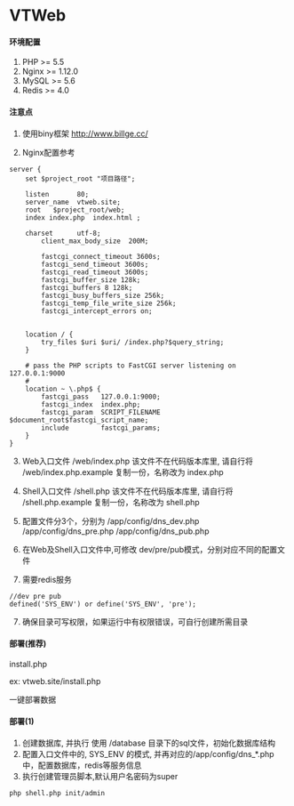 # VTWeb

#### 环境配置

1. PHP >= 5.5
2. Nginx >= 1.12.0 
3. MySQL >= 5.6
4. Redis >= 4.0

#### 注意点
1. 使用biny框架  http://www.billge.cc/

2. Nginx配置参考
```
server {
    set $project_root "项目路径";

    listen       80;
    server_name  vtweb.site;
    root   $project_root/web;
    index index.php  index.html ;

    charset      utf-8;
        client_max_body_size  200M;

        fastcgi_connect_timeout 3600s;
        fastcgi_send_timeout 3600s;
        fastcgi_read_timeout 3600s;
        fastcgi_buffer_size 128k;
        fastcgi_buffers 8 128k;
        fastcgi_busy_buffers_size 256k;
        fastcgi_temp_file_write_size 256k;
        fastcgi_intercept_errors on;


    location / {
        try_files $uri $uri/ /index.php?$query_string;
    }

    # pass the PHP scripts to FastCGI server listening on 127.0.0.1:9000
    #
    location ~ \.php$ {
        fastcgi_pass   127.0.0.1:9000;
        fastcgi_index  index.php;
        fastcgi_param  SCRIPT_FILENAME  $document_root$fastcgi_script_name;
        include        fastcgi_params;
    }
}
``` 

3. Web入口文件
 /web/index.php
 该文件不在代码版本库里, 请自行将 /web/index.php.example 复制一份，名称改为 index.php
 
4. Shell入口文件
 /shell.php
 该文件不在代码版本库里, 请自行将 /shell.php.example 复制一份，名称改为 shell.php
 
5. 配置文件分3个，分别为
 /app/config/dns_dev.php
 /app/config/dns_pre.php
 /app/config/dns_pub.php
 
6. 在Web及Shell入口文件中,可修改 dev/pre/pub模式，分别对应不同的配置文件

7. 需要redis服务

```
//dev pre pub
defined('SYS_ENV') or define('SYS_ENV', 'pre');
```

7. 确保目录可写权限，如果运行中有权限错误，可自行创建所需目录
 
#### 部署(推荐)

install.php

ex: vtweb.site/install.php

一键部署数据

#### 部署(1)

1. 创建数据库,  并执行 使用 /database 目录下的sql文件，初始化数据库结构
2. 配置入口文件中的, SYS_ENV 的模式, 并再对应的/app/config/dns_*.php中，配置数据库，redis等服务信息
3. 执行创建管理员脚本,默认用户名密码为super
```
php shell.php init/admin
```
